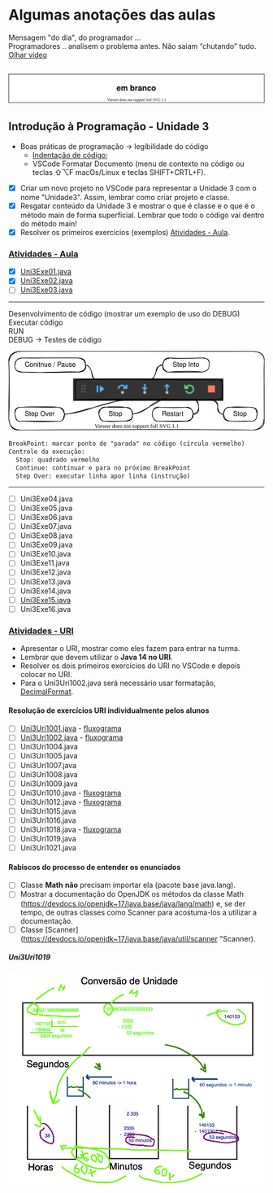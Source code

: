 <!--  FIXME:
### [Aula_07](Unidade3/aula.md#Aula_07 "	07-03-2022	segunda	")	07-03-2022	segunda
### [Aula_08](Unidade3/aula.md#Aula_08 "	09-03-2022	quarta		09-03-2022	quarta
### [Aula_09](Unidade3/aula.md#Aula_09 "	09-03-2022	quarta	")	09-03-2022	quarta
### [Aula_10](Unidade3/aula.md#Aula_10 "	14-03-2022	segunda	")	14-03-2022	segunda
### [Aula_11](Unidade3/aula.md#Aula_11 "	16-03-2022	quarta		16-03-2022	quarta
### [Aula_12](Unidade3/aula.md#Aula_12 "	16-03-2022	quarta	")	16-03-2022	quarta
-->

# Algumas anotações das aulas

Mensagem "do dia", do programador ...  
    Programadores .. analisem o problema antes.  Não saiam “chutando” tudo.  
    [Olhar vídeo](imgs/programador.mp4 "Olhar vídeo")  

## ![Rabiscos](aula.drawio.svg)

## Introdução à Programação - Unidade 3

- Boas práticas de programação -> legibilidade do código  
  - [Indentação de código](<https://pt.wikipedia.org/wiki/Indentação> "Indentação de código");  
  - VSCode Formatar Documento (menu de contexto no código ou teclas ⇧⌥F macOs/Linux e teclas SHIFT+CRTL+F).  
- [x] Criar um novo projeto no VSCode para representar a Unidade 3 com o nome "Unidade3". Assim, lembrar como criar projeto e classe.  
- [x] Resgatar conteúdo da Unidade 3 e mostrar o que é classe e o que é o método main de forma superficial. Lembrar que todo o código vai dentro do método main!  
- [x] Resolver os primeiros exercícios (exemplos) [Atividades - Aula](atividadeAula.md "Atividades - Aula").  

<!-- TODO: 
comentar de saber quais imports devem ser usados.
Evitar algo do tipo: import java.util.* ; .. melhor import java.util.Scanner;
Pode usar View / Command Palette / >Organize Imports .. mas saber decidir qual usar
-->

### [Atividades - Aula](atividadeAula.md "Atividades - Aula")  

- [x] [Uni3Exe01.java](src/Uni3Exe01.java "Uni3Exe01.java") <!-- prof. completo -->  
- [x] [Uni3Exe02.java](src/Uni3Exe02.java "Uni3Exe02.java") <!-- prof. algoritmo 5 min. -->  
- [ ] [Uni3Exe03.java](src/Uni3Exe03.java "Uni3Exe03.java") <!-- 10 min. -->  

----
Desenvolvimento de código (mostrar um exemplo de uso do DEBUG)  
  Executar código  
    RUN  
    DEBUG -> Testes de código  

  ![Debug](imgs/debug.drawio.svg "Debug")  

    BreakPoint: marcar ponto de "parada" no código (círculo vermelho)  
    Controle da execução:  
      Stop: quadrado vermelho  
      Continue: continuar e para no próximo BreakPoint  
      Step Over: executar linha apor linha (instrução)  

<!-- para saber mais, avançado: <https://code.visualstudio.com/docs/java/java-debugging> -->
----

- [ ] Uni3Exe04.java  
- [ ] Uni3Exe05.java  
- [ ] Uni3Exe06.java
- [ ] Uni3Exe07.java  
- [ ] Uni3Exe08.java  
- [ ] Uni3Exe09.java  
- [ ] Uni3Exe10.java  <!-- prof. só o algoritmo -->  
- [ ] Uni3Exe11.java  
- [ ] Uni3Exe12.java  
- [ ] Uni3Exe13.java  
- [ ] Uni3Exe14.java  
- [ ] [Uni3Exe15.java](src/Uni3Exe15.java "Uni3Exe15.java") <!-- 15 min. -->  
- [ ] Uni3Exe16.java  

### [Atividades - URI](atividadeUri.md "Atividades - URI")

- Apresentar o URI, mostrar como eles fazem para entrar na turma.  
- Lembrar que devem utilizar o **Java 14 no URI**.  
- Resolver os dois primeiros exercícios do URI no VSCode e depois colocar no URI.  
- Para o Uni3Uri1002.java será necessário usar formatação, [DecimalFormat](/Exemplos/src/ExemploDecimalFormat.java "DecimalFormat").  

#### Resolução de exercícios URI individualmente pelos alunos  

- [ ] [Uni3Uri1001.java](src/Uni3Uri1001.java "Uni3Uri1001.java") - [fluxograma](fluxogramas/Uni3Uri1001.svg "fluxograma") <!-- prof. completo -->  
- [ ] [Uni3Uri1002.java](src/Uni3Uri1002.java "Uni3Uri1002.java") - [fluxograma](fluxogramas/Uni3Uri1002.svg "fluxograma") <!-- prof. algoritmo 10 min. -->  
- [ ] Uni3Uri1004.java  
- [ ] Uni3Uri1005.java  
- [ ] Uni3Uri1007.java  
- [ ] Uni3Uri1008.java  
- [ ] Uni3Uri1009.java  
- [ ] Uni3Uri1010.java - [fluxograma](fluxogramas/Uni3Uri1010.svg "fluxograma")  
- [ ] Uni3Uri1012.java - [fluxograma](fluxogramas/Uni3Uri1012.svg "fluxograma")  
- [ ] Uni3Uri1015.java  
- [ ] Uni3Uri1016.java  
- [ ] Uni3Uri1018.java - [fluxograma](fluxogramas/Uni3Uri1018.svg "fluxograma")  
- [ ] Uni3Uri1019.java  
- [ ] Uni3Uri1021.java  

#### Rabiscos do processo de entender os enunciados

- [ ] Classe **Math**  **não** precisam importar ela (pacote base java.lang).  
- [ ] Mostrar a documentação do OpenJDK os métodos da classe Math (<https://devdocs.io/openjdk~17/java.base/java/lang/math>) e, se der tempo, de outras classes como Scanner para acostuma-los a utilizar a documentação.  
- [ ] Classe [Scanner](<https://devdocs.io/openjdk~17/java.base/java/util/scanner> "Scanner).  

##### Uni3Uri1019

![Rabiscos do problema URI 1019](imgs/Uni3Uri1019.png "Rabiscos do problema URI 1019")  
